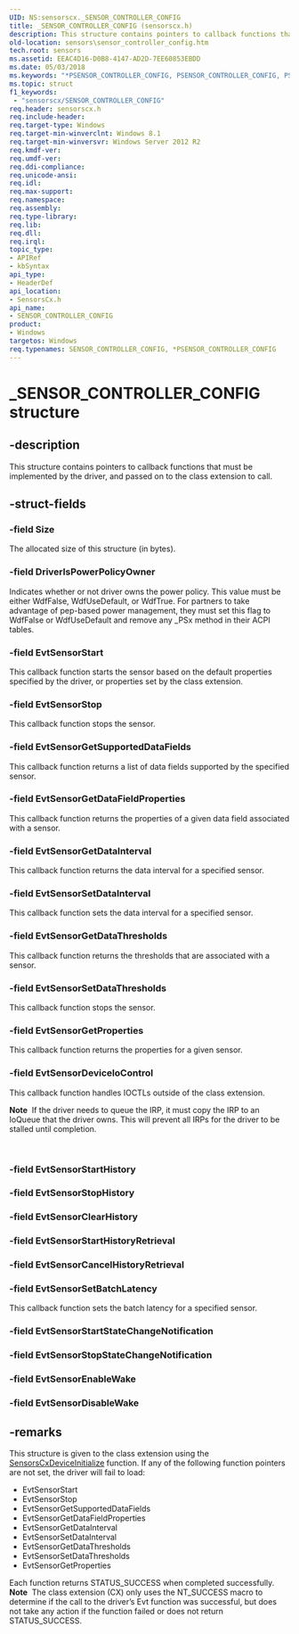 ```yaml
---
UID: NS:sensorscx._SENSOR_CONTROLLER_CONFIG
title: _SENSOR_CONTROLLER_CONFIG (sensorscx.h)
description: This structure contains pointers to callback functions that must be implemented by the driver, and passed on to the class extension to call.
old-location: sensors\sensor_controller_config.htm
tech.root: sensors
ms.assetid: EEAC4D16-D0B8-4147-AD2D-7EE60853EBDD
ms.date: 05/03/2018
ms.keywords: "*PSENSOR_CONTROLLER_CONFIG, PSENSOR_CONTROLLER_CONFIG, PSENSOR_CONTROLLER_CONFIG structure pointer [Sensor Devices], SENSOR_CONTROLLER_CONFIG, SENSOR_CONTROLLER_CONFIG structure [Sensor Devices], _SENSOR_CONTROLLER_CONFIG, sensors.sensor_controller_config, sensorscx/PSENSOR_CONTROLLER_CONFIG, sensorscx/SENSOR_CONTROLLER_CONFIG"
ms.topic: struct
f1_keywords:
 - "sensorscx/SENSOR_CONTROLLER_CONFIG"
req.header: sensorscx.h
req.include-header: 
req.target-type: Windows
req.target-min-winverclnt: Windows 8.1
req.target-min-winversvr: Windows Server 2012 R2
req.kmdf-ver: 
req.umdf-ver: 
req.ddi-compliance: 
req.unicode-ansi: 
req.idl: 
req.max-support: 
req.namespace: 
req.assembly: 
req.type-library: 
req.lib: 
req.dll: 
req.irql: 
topic_type:
- APIRef
- kbSyntax
api_type:
- HeaderDef
api_location:
- SensorsCx.h
api_name:
- SENSOR_CONTROLLER_CONFIG
product:
- Windows
targetos: Windows
req.typenames: SENSOR_CONTROLLER_CONFIG, *PSENSOR_CONTROLLER_CONFIG
---
```


# _SENSOR_CONTROLLER_CONFIG structure


## -description


This structure contains pointers to callback functions that must be implemented by the driver, and passed on to the class extension to call.


## -struct-fields




### -field Size

The allocated size of this structure (in bytes).


### -field DriverIsPowerPolicyOwner

Indicates whether or not driver owns the power policy. This value must be either WdfFalse, WdfUseDefault, or WdfTrue. For partners to take advantage of pep-based power management, they must set this flag to WdfFalse or WdfUseDefault and remove any _PSx method in their ACPI tables.


### -field EvtSensorStart

This callback function starts the sensor based on the default properties specified by the driver, or properties set by the class extension.


### -field EvtSensorStop

This callback function stops the sensor.


### -field EvtSensorGetSupportedDataFields

This callback function returns a list of data fields supported by the specified sensor.


### -field EvtSensorGetDataFieldProperties

This callback function returns the properties of a given data field associated with a sensor.


### -field EvtSensorGetDataInterval

This callback function returns the data interval for a specified sensor.


### -field EvtSensorSetDataInterval

This callback function sets the data interval for a specified sensor.


### -field EvtSensorGetDataThresholds

This callback function returns the thresholds that are associated with a sensor.


### -field EvtSensorSetDataThresholds

This callback function stops the sensor.


### -field EvtSensorGetProperties

This callback function returns the properties for a given sensor.


### -field EvtSensorDeviceIoControl

This callback function handles IOCTLs outside of the class extension.<div class="alert"><b>Note</b>  If the driver needs to queue the IRP, it must copy the IRP to an IoQueue that the driver owns. This will prevent all IRPs for the driver to be stalled until completion.</div>
<div> </div>



### -field EvtSensorStartHistory

 


### -field EvtSensorStopHistory

 


### -field EvtSensorClearHistory

 


### -field EvtSensorStartHistoryRetrieval

 


### -field EvtSensorCancelHistoryRetrieval

 


### -field EvtSensorSetBatchLatency

This callback function sets the batch latency for a specified sensor.


### -field EvtSensorStartStateChangeNotification

 


### -field EvtSensorStopStateChangeNotification

 


### -field EvtSensorEnableWake

 


### -field EvtSensorDisableWake

 




## -remarks



This structure is given to the class extension using the <a href="https://docs.microsoft.com/windows-hardware/drivers/ddi/content/sensorscx/nf-sensorscx-sensorscxdeviceinitialize">SensorsCxDeviceInitialize</a> function. If any of the following function pointers are not set, the driver will fail to load:

<ul>
<li>EvtSensorStart</li>
<li>EvtSensorStop</li>
<li>EvtSensorGetSupportedDataFields</li>
<li>EvtSensorGetDataFieldProperties</li>
<li>EvtSensorGetDataInterval</li>
<li>EvtSensorSetDataInterval</li>
<li>EvtSensorGetDataThresholds</li>
<li>EvtSensorSetDataThresholds</li>
<li>EvtSensorGetProperties</li>
</ul>
Each function returns STATUS_SUCCESS when completed successfully.

<div class="alert"><b>Note</b>  The class extension (CX) only uses the NT_SUCCESS macro to determine if the call to the driver’s Evt function was successful, but does not take any action if the function failed or does not return STATUS_SUCCESS.

</div>
<div> </div>




